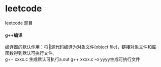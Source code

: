 # leetcode
leetcode 题目

#### g++编译
编译器的默认作用：将源代码编译为对象文件(object file)，链接对象文件和库函数得到默认可执行文件。   
g++ xxxx.c 生成默认可执行a.out
g++ xxxx.c -o yyyy生成可执行文件

